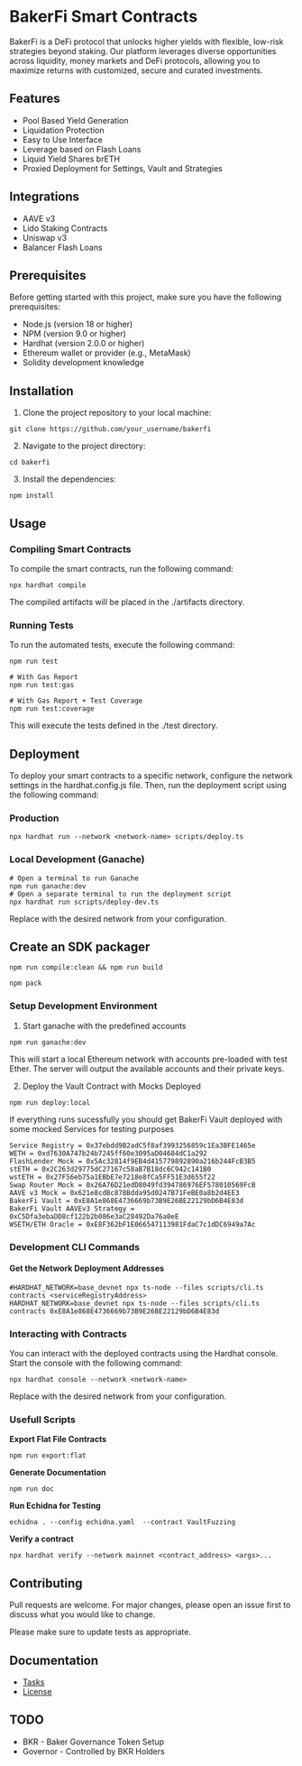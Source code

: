 # BakerFi Smart Contracts

BakerFi is a DeFi protocol that unlocks higher yields with flexible, low-risk strategies beyond staking. Our platform leverages diverse opportunities across liquidity, money markets and DeFi protocols, allowing you to maximize returns with customized, secure and curated investments.

## Features

* Pool Based Yield Generation
* Liquidation Protection
* Easy to Use Interface
* Leverage based on Flash Loans
* Liquid Yield Shares brETH
* Proxied Deployment for Settings, Vault and Strategies

## Integrations
* AAVE v3
* Lido Staking Contracts
* Uniswap v3
* Balancer Flash Loans

## Prerequisites
Before getting started with this project, make sure you have the following prerequisites:

* Node.js (version 18 or higher)
* NPM (version 9.0 or higher)
* Hardhat (version 2.0.0 or higher)
* Ethereum wallet or provider (e.g., MetaMask)
* Solidity development knowledge


## Installation
1. Clone the project repository to your local machine:

```
git clone https://github.com/your_username/bakerfi
```

2. Navigate to the project directory:

```
cd bakerfi
```

3. Install the dependencies:

```
npm install
```

## Usage

### Compiling Smart Contracts
To compile the smart contracts, run the following command:

```
npx hardhat compile
```

The compiled artifacts will be placed in the ./artifacts directory.

### Running Tests
To run the automated tests, execute the following command:

```
npm run test

# With Gas Report
npm run test:gas

# With Gas Report + Test Coverage
npm run test:coverage
```

This will execute the tests defined in the ./test directory.

## Deployment
To deploy your smart contracts to a specific network, configure the network settings in the hardhat.config.js file. Then, run the deployment script using the following command:

### Production
```
npx hardhat run --network <network-name> scripts/deploy.ts
```

### Local Development (Ganache)

```
# Open a terminal to run Ganache
npm run ganache:dev
# Open a separate terminal to run the deployment script
npx hardhat run scripts/deploy-dev.ts
```

Replace <network-name> with the desired network from your configuration.


## Create an SDK packager


```
npm run compile:clean && npm run build
```

```
npm pack
```

### Setup Development Environment

1. Start ganache with the predefined accounts

```
npm run ganache:dev
```

This will start a local Ethereum network with accounts pre-loaded with test Ether. The server will output the available accounts and their private keys.


2. Deploy the Vault Contract with Mocks Deployed

```
npm run deploy:local
```

If everything runs sucessfully you should get BakerFi Vault deployed with some mocked Services for testing purposes
```
Service Registry = 0x37ebdd9B2adC5f8af3993256859c1Ea3BFE1465e
WETH = 0xd7630A747b24b7245ff60e3095aD04684dC1a292
FlashLender Mock = 0x5Ac32814f9EB4d415779892890a216b244FcB3B5
stETH = 0x2C263d29775dC27167c58aB7B18dc6C942c141B0
wstETH = 0x27F56eb75a1EBbE7e7218e8fCa5FF51E3d655f22
Swap Router Mock = 0x26A76D21edD8049fd394786976EF578010569FcB
AAVE v3 Mock = 0x621e8cdBc878Bdda95d0247B71FeBE0a8b2d4EE3
BakerFi Vault = 0xE8A1e868E4736669b73B9E26BE22129bD6B4E83d
BakerFi Vault AAVEv3 Strategy = 0xC5Dfa3ebaDD8cf122b2b086e3aC28492Da76a0eE
WSETH/ETH Oracle = 0xE8F362bF1E066547113981FdaC7c1dDC6949a7Ac
```

### Development CLI Commands

#### Get the Network Deployment Addresses

```
#HARDHAT_NETWORK=base_devnet npx ts-node --files scripts/cli.ts  contracts <serviceRegistryAddress>
HARDHAT_NETWORK=base_devnet npx ts-node --files scripts/cli.ts  contracts 0xE8A1e868E4736669b73B9E26BE22129bD6B4E83d
```

### Interacting with Contracts
You can interact with the deployed contracts using the Hardhat console. Start the console with the following command:

```
npx hardhat console --network <network-name>
```

Replace <network-name> with the desired network from your configuration.


### Usefull Scripts

**Export Flat File Contracts**

```
npm run export:flat
```

**Generate Documentation**
```
npm run doc
```

**Run Echidna for Testing**

```
echidna . --config echidna.yaml  --contract VaultFuzzing
```

**Verify a contract**

```
npx hardhat verify --network mainnet <contract_address> <args>...
```

## Contributing
Pull requests are welcome. For major changes, please open an issue first to discuss what you would like to change.

Please make sure to update tests as appropriate.

## Documentation

* [Tasks](TASKS.md)
* [License](LICENSE)

## TODO

* BKR - Baker Governance Token Setup
* Governor - Controlled by BKR Holders






